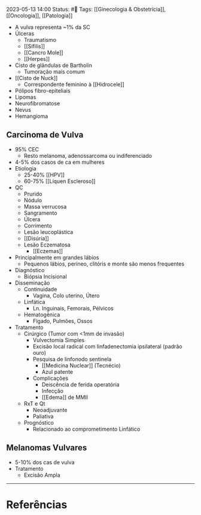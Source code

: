 2023-05-13 14:00
Status: #🌱 
Tags: [[Ginecologia & Obstetrícia]], [[Oncologia]], [[Patologia]]
<br/>
- A vulva representa ~1% da SC
- Úlceras
	- Traumatismo
	- [[Sífilis]]
	- [[Cancro Mole]]
	- [[Herpes]]
- Cisto de glândulas de Bartholin
	- Tumoração mais comum
- [[Cisto de Nuck]]
	- Correspondente feminino à [[Hidrocele]]
- Pólipos fibro-epiteliais
- Lipomas
- Neurofibromatose
- Nevus
- Hemangioma
## Carcinoma de Vulva
- 95% CEC
	- Resto melanoma, adenossarcoma ou indiferenciado
- 4-5% dos casos de ca em mulheres
- Etiologia
	- 25-40% [[HPV]]
	- 60-75% [[Líquen Escleroso]]
- QC
	- Prurido
	- Nódulo
	- Massa verrucosa
	- Sangramento
	- Úlcera
	- Corrimento
	- Lesão leucoplástica
	- [[Disúria]]
	- Lesão Eczematosa
		- [[Eczemas]]
- Principalmente em grandes lábios
	- Pequenos lábios, períneo, clitóris e monte são menos frequentes
- Diagnóstico
	- Biópsia Incisional
- Disseminação
	- Continuidade
		- Vagina, Colo uterino, Útero
	- Linfática
		- Ln. Inguinais, Femorais, Pélvicos
	- Hematogênica
		- Fígado, Pulmões, Ossos
- Tratamento
	- Cirúrgico (Tumor com <1mm de invasão)
		- Vulvectomia Simples
		- Excisão local radical com linfadenectomia ipsilateral (padrão ouro)
		- Pesquisa de linfonodo sentinela
			- [[Medicina Nuclear]] (Tecnécio)
			- Azul patente
		- Complicações
			- Deiscência de ferida operatória
			- Infecção
			- [[Edema]] de MMII
	- RxT e Qt
		- Neoadjuvante
		- Paliativa
	- Prognóstico
		- Relacionado ao comprometimento Linfático
## Melanomas Vulvares
- 5-10% dos cas de vulva
- Tratamento
	- Excisão Ampla
____
# Referências

